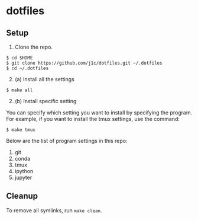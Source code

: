 # dotfiles

## Setup

1. Clone the repo.

```
$ cd $HOME
$ git clone https://github.com/j1c/dotfiles.git ~/.dotfiles
$ cd ~/.dotfiles
```

2. (a) Install all the settings

```
$ make all
```

2. (b) Install specific setting

You can specify which setting you want to install by specifying the program. For example, if you want to install the tmux settings, use the command:

```{bash}
$ make tmux
```

Below are the list of program settings in this repo:

1. git
2. conda
3. tmux
4. ipython
5. jupyter

## Cleanup

To remove all symlinks, run `make clean`.
